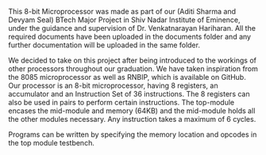 This 8-bit Microprocessor was made as part of our (Aditi Sharma and Devyam Seal) BTech Major Project in Shiv Nadar Institute of Eminence, under the guidance and supervision of Dr. Venkatnarayan Hariharan. All the required documents have been uploaded in the documents folder and any further documentation will be uploaded in the same folder. 

We decided to take on this project after being introduced to the workings of other processors throughout our graduation. We have taken inspiration from the 8085 microprocessor as well as RNBIP, which is available on GitHub. Our processor is an 8-bit microprocessor, having 8 registers, an accumulator and an Instruction Set of 36 instructions. The 8 registers can also be used in pairs to perform certain instructions. The top-module encases the mid-module and memory (64KB) and the mid-module holds all the other modules necessary. Any instruction takes a maximum of 6 cycles.

Programs can be written by specifying the memory location and opcodes in the top module testbench.
